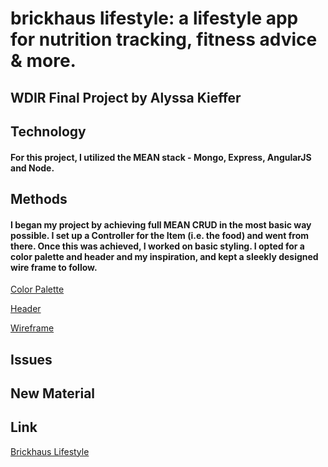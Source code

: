 
# brickhaus lifestyle: a lifestyle app for nutrition tracking, fitness advice & more.
## WDIR Final Project by Alyssa Kieffer

## Technology
#### For this project, I utilized the MEAN stack - Mongo, Express, AngularJS and Node.

## Methods
#### I began my project by achieving full MEAN CRUD in the most basic way possible. I set up a Controller for the Item (i.e. the food) and went from there. Once this was achieved, I worked on basic styling. I opted for a color palette and header and my inspiration, and kept a sleekly designed wire frame to follow.

[Color Palette](file:///Users/alyssackieffer/Desktop/WDIR-Speculoos/final_project/brickhaus/palette.pdf)

[Header](file:///Users/alyssackieffer/Desktop/WDIR-Speculoos/final_project/brickhaus/public/css/Header.jpg)

[Wireframe](file:///Users/alyssackieffer/Desktop/WDIR-Speculoos/final_project/brickhaus/public/css/Screen%20Shot%202018-11-29%20at%203.26.21%20PM.png)

## Issues

## New Material

## Link
[Brickhaus Lifestyle](https://brickhaus.herokuapp.com/)
